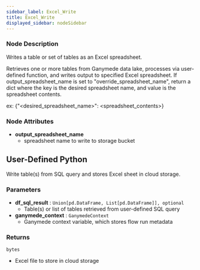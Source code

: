 ```yaml
---
sidebar_label: Excel_Write
title: Excel_Write
displayed_sidebar: nodeSidebar
---
```


### Node Description
Writes a table or set of tables as an Excel spreadsheet.

Retrieves one or more tables from Ganymede data lake, processes via user-defined function,
and writes output to specified Excel spreadsheet. If output_spreadsheet_name is set to
"override_spreadsheet_name", return a dict where the key is the desired spreadsheet name,
and value is the spreadsheet contents.

ex: {"<desired_spreadsheet_name>": <spreadsheet_contents>}


### Node Attributes
- **output_spreadsheet_name**
  - spreadsheet name to write to storage bucket
## User-Defined Python
Write table(s) from SQL query and stores Excel sheet in cloud storage.


### Parameters
- **df_sql_result** : `Union[pd.DataFrame, List[pd.DataFrame]], optional`
    - Table(s) or list of tables retrieved from user-defined SQL query
- **ganymede_context** : `GanymedeContext`
    - Ganymede context variable, which stores flow run metadata


### Returns
`bytes`
  - Excel file to store in cloud storage